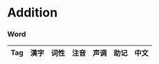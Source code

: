# Addition
### Word
| Tag  | 漢字 | 词性 | 注音 | 声调 | 助记 | 中文 |
| ---- | ---- | ---- | ---- | ---- | ---- | ---- |
